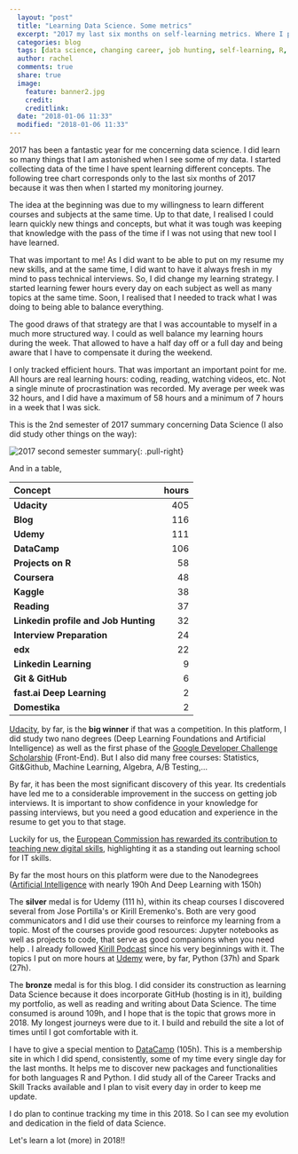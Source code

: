```yaml
---
  layout: "post"
  title: "Learning Data Science. Some metrics"
  excerpt: "2017 my last six months on self-learning metrics. Where I put the hours and how many."
  categories: blog
  tags: [data science, changing career, job hunting, self-learning, R, python, procastination, accountability, statistics, DataCamp, udacity, udemy, blogging]
  author: rachel
  comments: true
  share: true
  image:
    feature: banner2.jpg
    credit:
    creditlink:
  date: "2018-01-06 11:33"
  modified: "2018-01-06 11:33"
---
```



2017 has been a fantastic year for me concerning data science. I did learn so many things that I am astonished when I see some of my data.
I started collecting data of the time I have spent learning different concepts. The following tree chart corresponds only to the last six months of 2017 because it was then when I started my monitoring journey.

The idea at the beginning was due to my willingness to learn different courses and subjects at the same time. Up to that date, I realised I could learn quickly new things and concepts, but what it was tough was keeping that knowledge with the pass of the time if I was not using that new tool I have learned.

That was important to me! As I did want to be able to put on my resume my new skills, and at the same time, I did want to have it always fresh in my mind to pass technical interviews.
So, I did change my learning strategy. I started learning fewer hours every day on each subject as well as many topics at the same time. Soon, I realised that I needed to track what I was doing to being able to balance everything.

The good draws of that strategy are that I was accountable to myself in a much more structured way. I could as well balance my learning hours during the week. That allowed to have a half day off or a full day and being aware that I have to compensate it during the weekend.

I only tracked efficient hours. That was important an important point for me. All hours are real learning hours: coding, reading, watching videos, etc. Not a single minute of procrastination was recorded. My average per week was 32 hours, and I did have a maximum of 58 hours and a minimum of 7 hours in a week that I was sick.

This is the 2nd semester of 2017 summary concerning Data Science (I also did study other things on the way):

  ![2017 second semester summary]({{site.url}}/images/graphs/2017learning.png){: .pull-right}

And in a table,

Concept |	hours
 :---  |  ---:
**Udacity** |	405
**Blog**	|116
**Udemy**|111
**DataCamp**	|106
**Projects on R**	|58
**Coursera**|	48
**Kaggle**|38
**Reading**	|37
**Linkedin profile and Job Hunting**	| 32
**Interview Preparation**	| 24
**edx**	| 22
**Linkedin Learning** |	9
**Git & GitHub** |	6
**fast.ai Deep Learning**|	2
**Domestika**|	2

[Udacity][d1b4e3c1], by far, is the **big winner** if that was a competition.
In this platform, I did study two nano degrees (Deep Learning Foundations and Artificial Intelligence) as well as the first phase of the [Google Developer Challenge Scholarship][11544b19] (Front-End). But I also did many free courses: Statistics, Git&Github, Machine Learning, Algebra, A/B Testing,...

  [d1b4e3c1]: https://eu.udacity.com/ "Udacity"
  [11544b19]: http://www.analyzingdata.org/blog/Google-developer-challenge/"

By far, it has been the most significant discovery of this year. Its credentials have led me to a considerable improvement in the success on getting job interviews.  It is important to show confidence in your knowledge for passing interviews, but you need a good education and experience in the resume to get you to that stage.

Luckily for us, the [European Commission has rewarded its contribution to teaching new digital skills](https://blog.udacity.com/2017/12/european-commission-digital-skills-award.html),  highlighting it as a standing out learning school for IT skills.

By far the most hours on this platform were due to the Nanodegrees ([Artificial Intelligence](http://www.analyzingdata.org/blog/Google-developer-challenge/)
 with nearly 190h And Deep Learning with 150h)

The **silver** medal is for Udemy (111 h), within its cheap courses I discovered several from Jose Portilla's or Kirill Eremenko's. Both are very good communicators and I did use their courses to reinforce my learning from a topic. Most of the courses provide good resources: Jupyter notebooks as well as projects to code, that serve as good companions when you need help .
I already followed [Kirill Podcast](https://www.superdatascience.com/podcast/) since his very beginnings with it.
The topics I put on more hours at [Udemy][7c2a13da] were, by far, Python (37h) and Spark (27h).

The **bronze** medal is for this blog. I did consider its construction as learning Data Science because it does incorporate GitHub (hosting is in it), building my portfolio, as well as reading and writing about Data Science. The time consumed is around 109h, and I hope that is the topic that grows more in 2018. My longest journeys were due to it. I build and rebuild the site a lot of times until I got comfortable with it.

I have to give a special mention to [DataCamp][bfb475e2]  (105h). This is a membership site in which I did spend, consistently, some of my time every single day for the last months. It helps me to discover new packages and functionalities for both languages R and Python. I did study all of the Career Tracks and Skill Tracks available and I plan to visit every day in order to keep me update.


  [7c2a13da]: https://www.udemy.com/courses/ "Udemy"
  [bfb475e2]: https://www.datacamp.com/ "DataCamp"

I do plan to continue tracking my time in this 2018. So I can see my evolution and dedication in the field of data Science.

Let's learn a lot (more) in 2018!!
